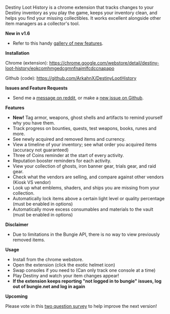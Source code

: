 Destiny Loot History is a chrome extension that tracks changes to your Destiny inventory as you play the game, keeps your inventory clean, and helps you find your missing collectibles. It works excellent alongside other item managers as a collector's tool.**New in v1.6*** Refer to this handy [gallery of new features](http://imgur.com/a/Ybyvw).**Installation**Chrome (extension): https://chrome.google.com/webstore/detail/destiny-loot-history/eokcomhmgedcgmnfnajmlfcdccnapapoGithub (code): https://github.com/ArkahnX/DestinyLootHistory**Issues and Feature Requests*** Send me a [message on reddit](https://www.reddit.com/message/compose/?to=ArkahnX), or make a [new issue on Github](https://github.com/ArkahnX/DestinyLootHistory/issues/new).**Features*** **New!** Tag armor, weapons, ghost shells and artifacts to remind yourself why you have them.* Track progress on bounties, quests, test weapons, books, runes and more.* See newly acquired and removed items and currency.* View a timeline of your inventory; see what order you acquired items (accuracy not guaranteed)* Three of Coins reminder at the start of every activity.* Reputation booster reminders for each activity.* View your collection of ghosts, iron banner gear, trials gear, and raid gear.* Check what the vendors are selling, and compare against other vendors (Kiosk VS vendor)* Look up what emblems, shaders, and ships you are missing from your collection.* Automatically lock items above a certain light level or quality percentage (must be enabled in options)* Automatically move excess consumables and materials to the vault (must be enabled in options)**Disclaimer*** Due to limitations in the Bungie API, there is no way to view previously removed items.**Usage*** Install from the chrome webstore.* Open the extension (click the exotic helmet icon)* Swap consoles if you need to (Can only track one console at a time)* Play Destiny and watch your item changes appear!* **If the extension keeps reporting "not logged in to bungie" issues, log out of bungie.net and log in again****Upcoming**Please vote in this [two question survey](https://docs.google.com/forms/d/e/1FAIpQLSclw25EYaJKXQ-iieH8TLYDV5qmGnqgQo79drn8Jkzuq-1bdQ/viewform) to help improve the next version!